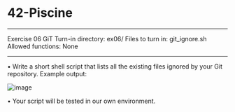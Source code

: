 # 42-Piscine
**********************************************************************************************
Exercise 06
GiT
Turn-in directory: ex06/
Files to turn in: git_ignore.sh
Allowed functions: None
**********************************************************************************************
• Write a short shell script that lists all the existing files ignored by your Git repository.
Example output:

![image](https://github.com/user-attachments/assets/c1936043-6589-4161-97c6-6782ed6f26e3)

• Your script will be tested in our own environment.
